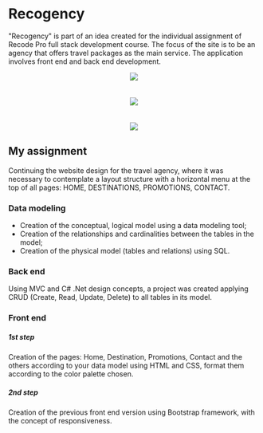 # Recogency
"Recogency" is part of an idea created for the individual assignment of Recode Pro full stack development course. The focus of the site is to be an agency that offers travel packages as the main service. The application involves front end and back end development.

<div align="center">
  <img src="https://res.cloudinary.com/srcmilena/image/upload/v1648756103/v1_recogency_promocoes_unpzew.jpg"/>
  </br></br></br>
  <img src="https://res.cloudinary.com/srcmilena/image/upload/v1648756103/v1_recogency_promocoes2_qb0met.jpg"/>
  </br></br></br>
  <img src="https://res.cloudinary.com/srcmilena/image/upload/v1648756103/v1_recogency_contato_bxnszu.jpg"/>
</div>

## My assignment
Continuing the website design for the travel agency, where it was necessary to contemplate a layout structure with a horizontal menu at the top of all pages: HOME, DESTINATIONS, PROMOTIONS, CONTACT.


### Data modeling  
- Creation of the conceptual, logical model using a data modeling tool; 
- Creation of the relationships and cardinalities between the tables in the model; 
- Creation of the physical model (tables and relations) using SQL. 

### Back end  
Using MVC and C# .Net design concepts, a project was created applying CRUD (Create, Read, Update, Delete) to all tables in its model. 

### Front end 
##### 1st step
Creation of the pages: Home, Destination, Promotions, Contact and the others according to your data model using HTML and CSS, format them according to the color palette chosen.

##### 2nd step  
Creation of the previous front end version using Bootstrap framework, with the concept of responsiveness. 
